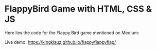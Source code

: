 # FlappyBird Game with HTML, CSS & JS

Here lies the code for the Flappy Bird game mentioned on Medium:

Live demo: https://kingklauz.github.io/flappyflappyflap/
